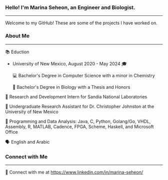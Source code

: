 ### Hello! I'm Marina Seheon, an Engineer and Biologist.
---
Welcome to my GitHub! These are some of the projects I have worked on.


### About Me
---
📚 Eduction
- University of New Mexico, August 2020 - May 2024 🎓

   💻 Bachelor's Degree in Computer Science with a minor in Chemistry

   🧬 Bachelor's Degree in Biology with a Thesis and Honors

🧪 Research and Development Intern for Sandia National Laboratories

🎯 Undergraduate Research Assistant for Dr. Christopher Johnston at the University of New Mexico

💼 Programming and Data Analysis: Java, C, Python, Golang/Go, VHDL, Assembly, R, MATLAB, Cadence, FPGA, Scheme, Haskell, and Microsoft Office

🗣️ English and Arabic 


### Connect with Me
---
📨 Connect with me at https://www.linkedin.com/in/marina-seheon/
